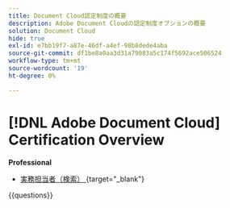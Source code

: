```yaml
---
title: Document Cloud認定制度の概要
description: Adobe Document Cloudの認定制度オプションの概要
solution: Document Cloud
hide: true
exl-id: e7bb19f7-a87e-46df-a4ef-98b8dede4aba
source-git-commit: df1be8a0aa3d31a79083a5c174f5692ace506524
workflow-type: tm+mt
source-wordcount: '19'
ht-degree: 0%

---
```


# [!DNL Adobe Document Cloud] Certification Overview

**Professional**

* [ 実務担当者（検索） ](https://certification.adobe.com/certification/document-cloud-business-practitioner-professional){target="_blank"} <!--AD0-D106-->

{{questions}}
